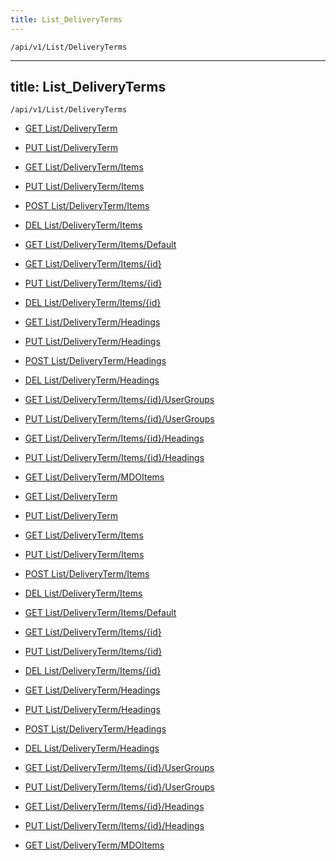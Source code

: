 ```yaml
---
title: List_DeliveryTerms
---
```


```http
/api/v1/List/DeliveryTerms
```

---

title: List_DeliveryTerms
---

```http
/api/v1/List/DeliveryTerms
```

* [GET List/DeliveryTerm](v1DeliveryTermsList_GetListDefinition.md)

* [PUT List/DeliveryTerm](v1DeliveryTermsList_SetListDefinition.md)

* [GET List/DeliveryTerm/Items](v1DeliveryTermsList_GetAll.md)

* [PUT List/DeliveryTerm/Items](v1DeliveryTermsList_PutAllDeliveryTerm.md)

* [POST List/DeliveryTerm/Items](v1DeliveryTermsList_PostDeliveryTerm.md)

* [DEL List/DeliveryTerm/Items](v1DeliveryTermsList_DeleteAllDeliveryTerm.md)

* [GET List/DeliveryTerm/Items/Default](v1DeliveryTermsList_CreateDefaultDeliveryTerm.md)

* [GET List/DeliveryTerm/Items/{id}](v1DeliveryTermsList_GetDeliveryTerm.md)

* [PUT List/DeliveryTerm/Items/{id}](v1DeliveryTermsList_PutDeliveryTerm.md)

* [DEL List/DeliveryTerm/Items/{id}](v1DeliveryTermsList_DeleteDeliveryTerm.md)

* [GET List/DeliveryTerm/Headings](v1DeliveryTermsList_GetDeliveryTermHeadings.md)

* [PUT List/DeliveryTerm/Headings](v1DeliveryTermsList_PutDeliveryTermHeadings.md)

* [POST List/DeliveryTerm/Headings](v1DeliveryTermsList_PostDeliveryTermHeading.md)

* [DEL List/DeliveryTerm/Headings](v1DeliveryTermsList_DeleteDeliveryTermHeadings.md)

* [GET List/DeliveryTerm/Items/{id}/UserGroups](v1DeliveryTermsList_GetDeliveryTermUserGroupsForListItem.md)

* [PUT List/DeliveryTerm/Items/{id}/UserGroups](v1DeliveryTermsList_PutDeliveryTermUserGroupsForListItem.md)

* [GET List/DeliveryTerm/Items/{id}/Headings](v1DeliveryTermsList_GetDeliveryTermHeadingsForListItem.md)

* [PUT List/DeliveryTerm/Items/{id}/Headings](v1DeliveryTermsList_PutDeliveryTermHeadingsForListItem.md)

* [GET List/DeliveryTerm/MDOItems](v1DeliveryTermsList_GetMDOList.md)

* [GET List/DeliveryTerm](v1DeliveryTermsList_GetListDefinition.md)

* [PUT List/DeliveryTerm](v1DeliveryTermsList_SetListDefinition.md)

* [GET List/DeliveryTerm/Items](v1DeliveryTermsList_GetAll.md)

* [PUT List/DeliveryTerm/Items](v1DeliveryTermsList_PutAllDeliveryTerm.md)

* [POST List/DeliveryTerm/Items](v1DeliveryTermsList_PostDeliveryTerm.md)

* [DEL List/DeliveryTerm/Items](v1DeliveryTermsList_DeleteAllDeliveryTerm.md)

* [GET List/DeliveryTerm/Items/Default](v1DeliveryTermsList_CreateDefaultDeliveryTerm.md)

* [GET List/DeliveryTerm/Items/{id}](v1DeliveryTermsList_GetDeliveryTerm.md)

* [PUT List/DeliveryTerm/Items/{id}](v1DeliveryTermsList_PutDeliveryTerm.md)

* [DEL List/DeliveryTerm/Items/{id}](v1DeliveryTermsList_DeleteDeliveryTerm.md)

* [GET List/DeliveryTerm/Headings](v1DeliveryTermsList_GetDeliveryTermHeadings.md)

* [PUT List/DeliveryTerm/Headings](v1DeliveryTermsList_PutDeliveryTermHeadings.md)

* [POST List/DeliveryTerm/Headings](v1DeliveryTermsList_PostDeliveryTermHeading.md)

* [DEL List/DeliveryTerm/Headings](v1DeliveryTermsList_DeleteDeliveryTermHeadings.md)

* [GET List/DeliveryTerm/Items/{id}/UserGroups](v1DeliveryTermsList_GetDeliveryTermUserGroupsForListItem.md)

* [PUT List/DeliveryTerm/Items/{id}/UserGroups](v1DeliveryTermsList_PutDeliveryTermUserGroupsForListItem.md)

* [GET List/DeliveryTerm/Items/{id}/Headings](v1DeliveryTermsList_GetDeliveryTermHeadingsForListItem.md)

* [PUT List/DeliveryTerm/Items/{id}/Headings](v1DeliveryTermsList_PutDeliveryTermHeadingsForListItem.md)

* [GET List/DeliveryTerm/MDOItems](v1DeliveryTermsList_GetMDOList.md)

